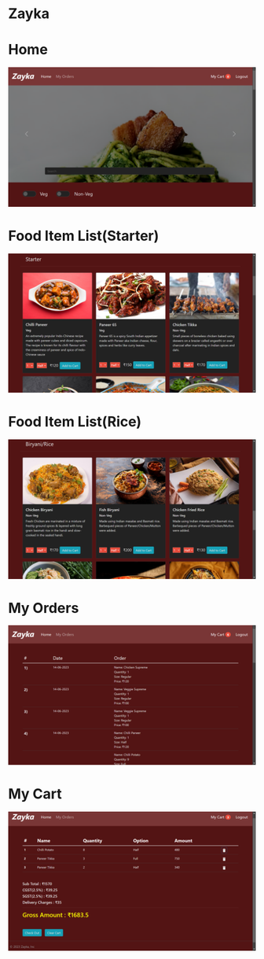 # Zayka

# Home
![](ss/1.png?raw=true)
# Food Item List(Starter)
![](ss/2.png?raw=true)
# Food Item List(Rice)
![](ss/4.png?raw=true)
# My Orders 
![](ss/6.png?raw=true)
# My Cart
![](ss/11.png?raw=true)
